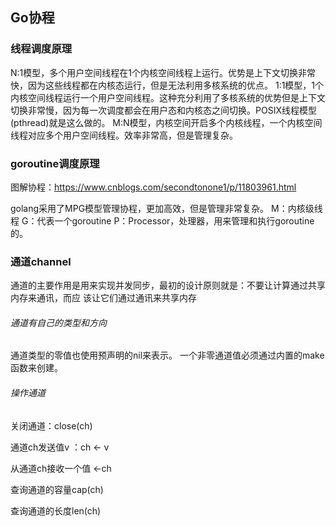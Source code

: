 Go协程
------

### 线程调度原理

N:1模型，多个用户空间线程在1个内核空间线程上运行。优势是上下文切换非常快，因为这些线程都在内核态运行，但是无法利用多核系统的优点。
1:1模型，1个内核空间线程运行一个用户空间线程。这种充分利用了多核系统的优势但是上下文切换非常慢，因为每一次调度都会在用户态和内核态之间切换。POSIX线程模型(pthread)就是这么做的。
M:N模型，内核空间开启多个内核线程，一个内核空间线程对应多个用户空间线程。效率非常高，但是管理复杂。

### goroutine调度原理

图解协程：https://www.cnblogs.com/secondtonone1/p/11803961.html

golang采用了MPG模型管理协程，更加高效，但是管理非常复杂。
M：内核级线程
G：代表一个goroutine
P：Processor，处理器，用来管理和执行goroutine的。

### 通道channel

通道的主要作用是用来实现并发同步，最初的设计原则就是：不要让计算通过共享内存来通讯，而应 该让它们通过通讯来共享内存

###### 通道有自己的类型和方向

通道类型的零值也使用预声明的nil来表示。 一个非零通道值必须通过内置的make函数来创建。

###### 操作通道

关闭通道：close(ch) 

通道ch发送值v ：ch <- v 

从通道ch接收一个值 <-ch

查询通道的容量cap(ch)

查询通道的长度len(ch) 

